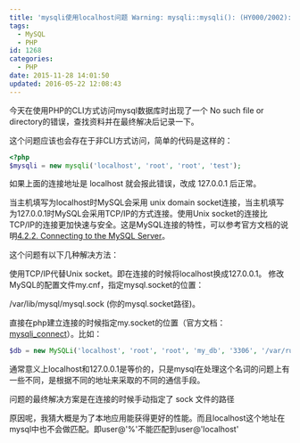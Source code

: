 ```yaml
---
title: 'mysqli使用localhost问题 Warning: mysqli::mysqli(): (HY000/2002): No such file or directory'
tags:
  - MySQL
  - PHP
id: 1268
categories:
  - PHP
date: 2015-11-28 14:01:50
updated: 2016-05-22 12:08:43
---
```


今天在使用PHP的CLI方式访问mysql数据库时出现了一个 No such file or directory的错误，查找资料并在最终解决后记录一下。

这个问题应该也会存在于非CLI方式访问，简单的代码是这样的：

```php
<?php
$mysqli = new mysqli('localhost', 'root', 'root', 'test');
```

如果上面的连接地址是 localhost 就会报此错误，改成 127.0.0.1 后正常。

当主机填写为localhost时MySQL会采用 unix domain socket连接，当主机填写为127.0.0.1时MySQL会采用TCP/IP的方式连接。使用Unix socket的连接比TCP/IP的连接更加快速与安全。这是MySQL连接的特性，可以参考官方文档的说明[4.2.2\. Connecting to the MySQL Server](https://dev.mysql.com/doc/refman/5.6/en/connecting.html#id471316)。

这个问题有以下几种解决方法：

使用TCP/IP代替Unix socket。即在连接的时候将localhost换成127.0.0.1。
修改MySQL的配置文件my.cnf，指定mysql.socket的位置：

/var/lib/mysql/mysql.sock (你的mysql.socket路径)。

直接在php建立连接的时候指定my.socket的位置（官方文档：[mysqli_connect](http://php.net/manual/zh/mysqli.construct.php)）。比如：

```php
$db = new MySQLi('localhost', 'root', 'root', 'my_db', '3306', '/var/run/mysqld/mysqld.sock')
```

通常意义上localhost和127.0.0.1是等价的，只是mysql在处理这个名词的问题上有一些不同，是根据不同的地址来采取的不同的通信手段。

问题的最终解决方案是在连接的时候手动指定了 sock 文件的路径

原因呢，我猜大概是为了本地应用能获得更好的性能。而且localhost这个地址在mysql中也不会做匹配。即user@'%'不能匹配到user@'localhost'
